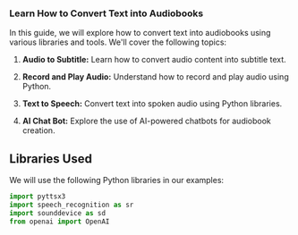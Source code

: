 ### Learn How to Convert Text into Audiobooks

In this guide, we will explore how to convert text into audiobooks using various libraries and tools. We'll cover the following topics:

1. **Audio to Subtitle:** Learn how to convert audio content into subtitle text.

2. **Record and Play Audio:** Understand how to record and play audio using Python.

3. **Text to Speech:** Convert text into spoken audio using Python libraries.

4. **AI Chat Bot:** Explore the use of AI-powered chatbots for audiobook creation.

## Libraries Used

We will use the following Python libraries in our examples:

```python
import pyttsx3
import speech_recognition as sr
import sounddevice as sd
from openai import OpenAI
